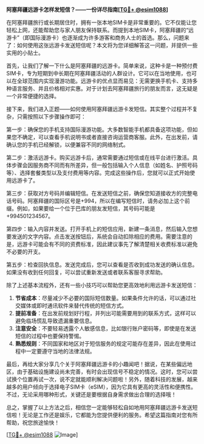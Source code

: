 **阿塞拜疆远游卡怎样发短信？——一份详尽指南[[TG💪+ @esim1088](https://t.me/s/esim1088)]**

在阿塞拜疆旅行或长期居住时，拥有一张本地SIM卡是非常重要的。它不仅能让您轻松上网，还能帮助您与家人朋友保持联系。而提到本地SIM卡，阿塞拜疆的“远游卡”（即国际漫游卡）也逐渐成为许多游客和商务人士的首选。那么，问题来了：如何使用这张远游卡发送短信呢？本文将为您详细解答这一问题，并提供一些实用的小贴士。

首先，让我们了解一下什么是阿塞拜疆的远游卡。简单来说，这种卡是一种预付费SIM卡，专为短期到中长期在阿塞拜疆活动的人群设计。它可以在当地使用，也可以在全球范围内实现漫游功能。远游卡的优点显而易见：无需更换手机卡、支持多种语言服务、并且价格相对实惠。对于计划去阿塞拜疆旅行的朋友而言，这无疑是一个非常便捷的选择。

接下来，我们进入正题——如何使用阿塞拜疆远游卡发短信。其实整个过程并不复杂，只需按照以下步骤操作即可：

第一步：确保您的手机支持国际漫游功能。大多数智能手机都具备这项功能，但如果您不确定，可以查看手机说明书或者直接咨询运营商客服。此外，在出发前，请确认您的手机已经解锁，以便兼容不同的网络制式。

第二步：激活远游卡。购买远游卡后，通常需要通过短信或在线平台进行激活。具体步骤会因服务商不同而有所差异，但一般包括输入个人信息（如姓名、护照号码等）、选择套餐类型以及支付费用等内容。完成这些操作后，您就可以正式开始使用远游卡了。

第三步：获取对方号码并编辑短信。在发送短信之前，确保您知道接收方的完整电话号码。阿塞拜疆的国际区号是+994，所以在编写短信时，请务必加上这个前缀。例如，如果要给一个位于巴库的朋友发短信，其号码可能是+994501234567。

第四步：输入内容并发送。打开手机上的短信应用，新建一条消息，然后输入您想要发送的文字内容。点击发送按钮后，系统会自动扣除相应的费用。需要注意的是，远游卡可能会有不同的资费标准，因此建议事先了解清楚相关收费标准以避免不必要的开支。

第五步：检查回执信息。发送完成后，您可以查看是否收到成功发送的确认信息。如果没有收到任何回复，可以尝试重新发送或者联系客服寻求帮助。

除了上述基本流程外，还有一些小技巧可以帮助您更高效地利用远游卡发送短信：

1. **节省成本**：尽量减少不必要的国际短信数量。如果条件允许的话，可以通过社交媒体或即时通讯软件来替代传统的短信方式。
2. **提前准备**：在出发前规划好行程，并列出可能需要用到的联系方式，这样可以避免临场慌乱导致遗漏重要信息。
3. **注意安全**：不要轻易透露个人敏感信息，比如银行账户密码等，即使是在发送短信的过程中也要保持警惕。
4. **熟悉规则**：不同国家和地区对于短信服务的规定可能存在差异，因此在使用过程中一定要遵守当地的法律法规。

最后，再给大家分享几个关于阿塞拜疆远游卡的小趣闻吧！据说，在某些偏远地区，由于基础设施建设尚未完善，有时会出现信号不稳定的情况。这时，您可以尝试换个位置再试一次，说不定就能顺利解决问题啦！另外，随着科技的发展，越来越多的用户倾向于选择电子SIM卡（eSIM），因为它具有更高的灵活性和便携性。不过，无论采用哪种形式，关键还是要根据自身需求做出合理的选择哦！

总之，掌握了以上方法之后，相信您一定能够轻松自如地用阿塞拜疆远游卡发送短信啦！无论是工作还是娱乐，它都能为您提供便利的服务。希望这篇指南对您有所帮助，祝您旅途愉快！

[[TG💪+ @esim1088](https://t.me/s/esim1088) ![Image](https://i.postimg.cc/4NQfJmqS/Snipaste-2025-05-13-00-14-12.png)]
